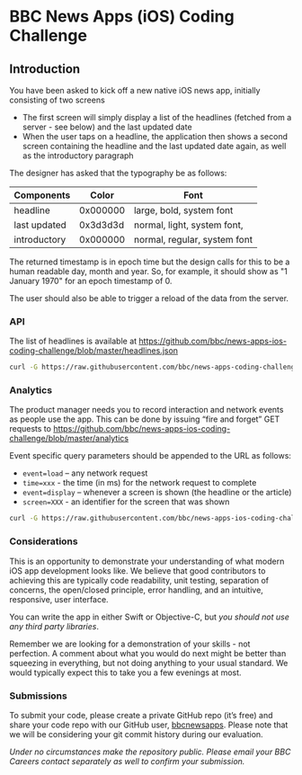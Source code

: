 # BBC News Apps (iOS) Coding Challenge

## Introduction
You have been asked to kick off a new native iOS news app, initially consisting of two screens
- The first screen will simply display a list of the headlines (fetched from a server - see below) and the last updated date
- When the user taps on a headline, the application then shows a second screen containing the headline and the last updated date again, as well as the introductory paragraph

The designer has asked that the typography be as follows:

Components | Color | Font
-----------| ------|------
headline | 0x000000 | large, bold, system font
last updated | 0x3d3d3d | normal, light, system font, 
introductory | 0x000000 | normal, regular, system font

The returned timestamp is in epoch time but the design calls for this to be a human readable day, month and year. So, for example, it should show as "1 January 1970" for an epoch timestamp of 0.

The user should also be able to trigger a reload of the data from the server.

### API
The list of headlines is available at
https://github.com/bbc/news-apps-ios-coding-challenge/blob/master/headlines.json

```bash
curl -G https://raw.githubusercontent.com/bbc/news-apps-coding-challenge/master/headlines.json
```

### Analytics
The product manager needs you to record interaction and network events as people use the app. This can be done by issuing “fire and forget” GET requests to
https://github.com/bbc/news-apps-ios-coding-challenge/blob/master/analytics

Event specific query parameters should be appended to the URL as follows:

* `event=load` – any network request
* `time=xxx` - the time (in ms) for the network request to complete
* `event=display` – whenever a screen is shown (the headline or the article)
* `screen=XXX` - an identifier for the screen that was shown

```bash
curl -G https://raw.githubusercontent.com/bbc/news-apps-ios-coding-challenge/master/analytics?event=load&data=100
```

### Considerations
This is an opportunity to demonstrate your understanding of what modern iOS app development looks like. We believe that good contributors to achieving this are typically code readability, unit testing, separation of concerns, the open/closed principle, error handling, and an intuitive, responsive, user interface.

You can write the app in either Swift or Objective-C, but _you should not use any third party libraries_.  

Remember we are looking for a demonstration of your skills - not perfection. A comment about what you would do next might be better than squeezing in everything, but not doing anything to your usual standard. We would typically expect this to take you  a few evenings at most.

### Submissions
To submit your code, please create a private GitHub repo (it’s free) and share your code repo with our GitHub user, [bbcnewsapps](https://github.com/bbcnewsapps). Please note that we will be considering your git commit history during our evaluation.

_Under no circumstances make the repository public._
_Please email your BBC Careers contact separately as well to confirm your submission._

